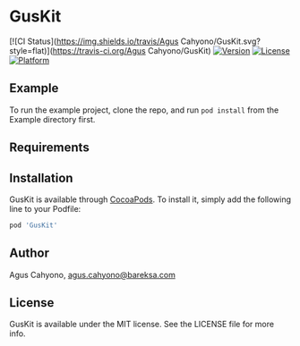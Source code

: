 # GusKit

[![CI Status](https://img.shields.io/travis/Agus Cahyono/GusKit.svg?style=flat)](https://travis-ci.org/Agus Cahyono/GusKit)
[![Version](https://img.shields.io/cocoapods/v/GusKit.svg?style=flat)](https://cocoapods.org/pods/GusKit)
[![License](https://img.shields.io/cocoapods/l/GusKit.svg?style=flat)](https://cocoapods.org/pods/GusKit)
[![Platform](https://img.shields.io/cocoapods/p/GusKit.svg?style=flat)](https://cocoapods.org/pods/GusKit)

## Example

To run the example project, clone the repo, and run `pod install` from the Example directory first.

## Requirements

## Installation

GusKit is available through [CocoaPods](https://cocoapods.org). To install
it, simply add the following line to your Podfile:

```ruby
pod 'GusKit'
```

## Author

Agus Cahyono, agus.cahyono@bareksa.com

## License

GusKit is available under the MIT license. See the LICENSE file for more info.
